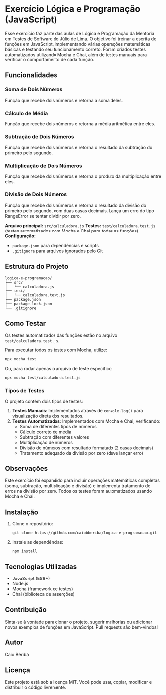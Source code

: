 # Exercício Lógica e Programação (JavaScript)

Esse exercício faz parte das aulas de Lógica e Programação da Mentoria em Testes de Software do Júlio de Lima. O objetivo foi treinar a escrita de funções em JavaScript, implementando várias operações matemáticas básicas e testando seu funcionamento correto. Foram criados testes automatizados utilizando Mocha e Chai, além de testes manuais para verificar o comportamento de cada função.

## Funcionalidades

### Soma de Dois Números
Função que recebe dois números e retorna a soma deles.

### Cálculo de Média
Função que recebe dois números e retorna a média aritmética entre eles.

### Subtração de Dois Números
Função que recebe dois números e retorna o resultado da subtração do primeiro pelo segundo.

### Multiplicação de Dois Números
Função que recebe dois números e retorna o produto da multiplicação entre eles.

### Divisão de Dois Números
Função que recebe dois números e retorna o resultado da divisão do primeiro pelo segundo, com duas casas decimais. Lança um erro do tipo RangeError se tentar dividir por zero.

**Arquivo principal:** `src/calculadora.js`
**Testes:** `test/calculadora.test.js` (testes automatizados com Mocha e Chai para todas as funções)
**Configuração:**
  - `package.json` para dependências e scripts
  - `.gitignore` para arquivos ignorados pelo Git

## Estrutura do Projeto

```
logica-e-programacao/
├── src/
│   └── calculadora.js
├── test/
│   └── calculadora.test.js
├── package.json
├── package-lock.json
└── .gitignore
```

## Como Testar

Os testes automatizados das funções estão no arquivo `test/calculadora.test.js`.

Para executar todos os testes com Mocha, utilize:

```bash
npx mocha test
```

Ou, para rodar apenas o arquivo de teste específico:

```bash
npx mocha test/calculadora.test.js
```

### Tipos de Testes

O projeto contém dois tipos de testes:

1. **Testes Manuais**: Implementados através de `console.log()` para visualização direta dos resultados.
2. **Testes Automatizados**: Implementados com Mocha e Chai, verificando:
   - Soma de diferentes tipos de números
   - Cálculo correto de média
   - Subtração com diferentes valores
   - Multiplicação de números
   - Divisão de números com resultado formatado (2 casas decimais)
   - Tratamento adequado da divisão por zero (deve lançar erro)

## Observações

Este exercício foi expandido para incluir operações matemáticas completas (soma, subtração, multiplicação e divisão) e implementa tratamento de erros na divisão por zero. Todos os testes foram automatizados usando Mocha e Chai.

## Instalação

1. Clone o repositório:
   ```
   git clone https://github.com/caiobberiba/logica-e-programacao.git
   ```
2. Instale as dependências:
   ```
   npm install
   ```

## Tecnologias Utilizadas

- JavaScript (ES6+)
- Node.js
- Mocha (framework de testes)
- Chai (biblioteca de asserções)

## Contribuição

Sinta-se à vontade para clonar o projeto, sugerir melhorias ou adicionar novos exemplos de funções em JavaScript. Pull requests são bem-vindos!

## Autor

Caio Bêribá

## Licença

Este projeto está sob a licença MIT. Você pode usar, copiar, modificar e distribuir o código livremente.
